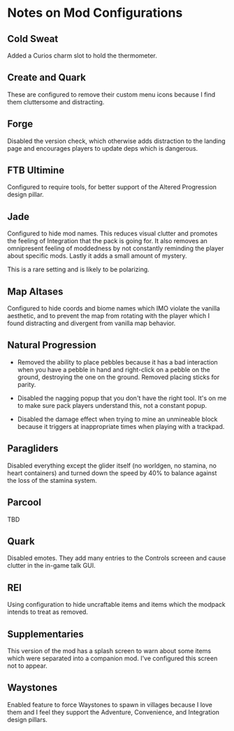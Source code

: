 # Notes on Mod Configurations

## Cold Sweat

Added a Curios charm slot to hold the thermometer.

## Create and Quark

These are configured to remove their custom menu icons because I find them
cluttersome and distracting.

## Forge

Disabled the version check, which otherwise adds distraction to the landing page
and encourages players to update deps which is dangerous.

## FTB Ultimine

Configured to require tools, for better support of the Altered Progression
design pillar.

## Jade

Configured to hide mod names. This reduces visual clutter and promotes the
feeling of Integration that the pack is going for. It also removes an
omnipresent feeling of moddedness by not constantly reminding the player about
specific mods. Lastly it adds a small amount of mystery.

This is a rare setting and is likely to be polarizing.

## Map Altases

Configured to hide coords and biome names which IMO violate the vanilla
aesthetic, and to prevent the map from rotating with the player which I found
distracting and divergent from vanilla map behavior.

## Natural Progression

- Removed the ability to place pebbles because it has a bad interaction when you
  have a pebble in hand and right-click on a pebble on the ground, destroying
  the one on the ground. Removed placing sticks for parity.

- Disabled the nagging popup that you don't have the right tool. It's on me to
  make sure pack players understand this, not a constant popup.

- Disabled the damage effect when trying to mine an unmineable block because it
  triggers at inappropriate times when playing with a trackpad.

## Paragliders

Disabled everything except the glider itself (no worldgen, no stamina, no heart
containers) and turned down the speed by 40% to balance against the loss of the
stamina system.

## Parcool

TBD

## Quark

Disabled emotes. They add many entries to the Controls screeen and cause clutter
in the in-game talk GUI.

## REI

Using configuration to hide uncraftable items and items which the modpack
intends to treat as removed.

## Supplementaries

This version of the mod has a splash screen to warn about some items which were
separated into a companion mod. I've configured this screen not to appear.

## Waystones

Enabled feature to force Waystones to spawn in villages because I love them and
I feel they support the Adventure, Convenience, and Integration design pillars.

